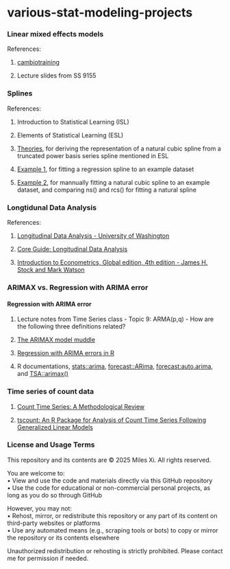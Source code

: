 # various-stat-modeling-projects

### Linear mixed effects models
References:

1. [cambiotraining](https://cambiotraining.github.io/stats-mixed-effects-models/)

2. Lecture slides from SS 9155


### Splines
References:

1. Introduction to Statistical Learning (ISL)

2. Elements of Statistical Learning (ESL)

3. [Theories](stats.stackexchange.com/questions/172217/), for deriving the representation of a natural cubic spline from a truncated power basis series spline mentioned in ESL

4. [Example 1](bookdown.org/ssjackson300/Machine-Learning-Lecture-Notes/splines.html#prac-reg-splines), for fitting a regression spline to an example dataset

5. [Example 2](https://rpubs.com/enwuliu/1004385), for mannually fitting a natural cubic spline to an example dataset, and comparing ns() and rcs() for fitting a natural spline

### Longtidunal Data Analysis
References:

1. [Longitudinal Data Analysis - University of Washington](https://faculty.washington.edu/heagerty/Courses/VA-longitudinal/private/LDAchapter.pdf)

2. [Core Guide: Longitudinal Data Analysis](https://sites.globalhealth.duke.edu/rdac/wp-content/uploads/sites/27/2020/08/Core-Guide_Longitudinal-Data-Analysis_10-05-17.pdf)

3. [Introduction to Econometrics, Global edition, 4th edition - James H. Stock and Mark Watson](https://www.sea-stat.com/wp-content/uploads/2020/08/James-H.-Stock-Mark-W.-Watson-Introduction-to-Econometrics-Global-Edition-Pearson-Education-Limited-2020.pdf)

### ARIMAX vs. Regression with ARIMA error
#### Regression with ARIMA error
1. Lecture notes from Time Series class - Topic 9: ARMA(p,q) - How are the following three definitions related?

2. [The ARIMAX model muddle](https://robjhyndman.com/hyndsight/arimax/)
   
3. [Regression with ARIMA errors in R](https://otexts.com/fpp2/regarima.html)

4. R documentations, [stats::arima](https://search.r-project.org/R/refmans/stats/html/arima.html), [forecast::ARima](https://www.rdocumentation.org/packages/forecast/versions/8.24.0/topics/Arima), [forecast:auto.arima](https://www.rdocumentation.org/packages/forecast/versions/8.24.0/topics/auto.arima), and [TSA::arimax()](https://www.rdocumentation.org/packages/TSA/versions/1.3/topics/arimax)


### Time series of count data
1. [Count Time Series: A Methodological Review](https://www.tandfonline.com/doi/abs/10.1080/01621459.2021.1904957)

2. [tscount: An R Package for Analysis of Count Time Series Following Generalized Linear Models](https://cran.r-project.org/web/packages/tscount/vignettes/tsglm.pdf)

### License and Usage Terms
This repository and its contents are © 2025 Miles Xi. All rights reserved.

You are welcome to: <br>
• View and use the code and materials directly via this GitHub repository <br>
• Use the code for educational or non-commercial personal projects, as long as you do so through GitHub

However, you may not: <br>
• Rehost, mirror, or redistribute this repository or any part of its content on third-party websites or platforms <br>
• Use any automated means (e.g., scraping tools or bots) to copy or mirror the repository or its contents elsewhere

Unauthorized redistribution or rehosting is strictly prohibited. Please contact me for permission if needed.

